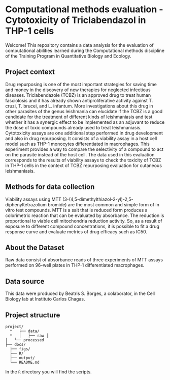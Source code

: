 # Computational methods evaluation - Cytotoxicity of Triclabendazol in THP-1 cells

Welcome! This repository contains a data analysis for the evaluation of computational abilities learned during the Computational methods discipline of the Training Program in Quantitative Biology and Ecology.

## Project context

Drug repurposing is one of the most important strategies for saving time and money in the discovery of new therapies for neglected infectious diseases. Triclabendazole (TCBZ) is an approved drug to treat human fasciolosis and it has already shown antiproliferative activity against T. cruzi, T. brucei, and L. infantum. More investigations about this drug in other parasites of the genus leishmania can elucidate if the TCBZ is a good candidate for the treatment of different kinds of leishmaniasis and test whether it has a synergic effect to be implemented as an adjuvant to reduce the dose of toxic compounds already used to treat leishmaniasis.  
Cytotoxicity assays are one additional step performed in drug development and also in drug repurposing. It consists of a viability assay in a host cell model such as THP-1 monocytes differentiated in macrophages. This experiment provides a way to compare the selectivity of a compound to act on the parasite instead of the host cell. The data used in this evaluation corresponds to the results of viability assays to check the toxicity of TCBZ in THP-1 cells in the context of TCBZ repurposing evaluation for cutaneous leishmaniasis.

## Methods for data collection

Viability assays using MTT (3-(4,5-dimethylthiazol-2-yl)-2,5- diphenyltetrazolium bromide) are the most common and simple form of in vitro test compounds. MTT is a salt that is reduced form produces a colorimetric reaction that can be evaluated by absorbance. The reduction is proportional to viable cell mitochondria reduction activity. So, as a result of exposure to different compound concentrations, it is possible to fit a drug response curve and evaluate metrics of drug efficacy such as IC50.

## About the Dataset

Raw data consist of absorbance reads of three experiments of MTT assays performed on 96-well plates in THP-1 differentiated macrophages.

## Data source

This data were produced by Beatris S. Borges, a colaborator, in the Cell Biology lab at Instituto Carlos Chagas.

## Project structure

    project/ 
      *   ├── data/ 
      *   │   ├── raw │ 
    │   └── processed
    ├── docs/ 
      ├── figs/ 
      ├── R/ 
      ├── output/  
      └── README.md

In the `R` directory you will find the scripts.
